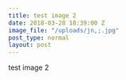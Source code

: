 ```yaml
---
title: test image 2
date: 2018-03-28 18:39:00 Z
image_file: "/uploads/jn,;.jpg"
post_type: normal
layout: post
---
```



test image 2